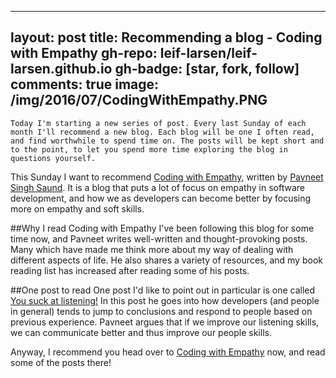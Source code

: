 
---
layout: post
title: Recommending a blog - Coding with Empathy
gh-repo: leif-larsen/leif-larsen.github.io
gh-badge: [star, fork, follow]
comments: true
image: /img/2016/07/CodingWithEmpathy.PNG
---
    
    Today I'm starting a new series of post. Every last Sunday of each month I'll recommend a new blog. Each blog will be one I often read, and find worthwhile to spend time on. The posts will be kept short and to the point, to let you spend more time exploring the blog in questions yourself.

This Sunday I want to recommend <a href="http://codingwithempathy.com/" target="_blank">Coding with Empathy</a>, written by <a href="https://twitter.com/pavsaund" target="_blank">Pavneet Singh Saund</a>. It is a blog that puts a lot of focus on empathy in software development, and how we as developers can become better by focusing more on empathy and soft skills.

##Why I read Coding with Empathy
I've been following this blog for some time now, and Pavneet writes well-written and thought-provoking posts. Many which have made me think more about my way of dealing with different aspects of life. He also shares a variety of resources, and my book reading list has increased after reading some of his posts.

##One post to read
One post I'd like to point out in particular is one called <a href="http://codingwithempathy.com/2016/05/24/you-suck-at-listening/" target="_blank">You suck at listening!</a> In this post he goes into how developers (and people in general) tends to jump to conclusions and respond to people based on previous experience. Pavneet argues that if we improve our listening skills, we can communicate better and thus improve our people skills.

Anyway, I recommend you head over to <a href="http://codingwithempathy.com/" target="_blank">Coding with Empathy</a> now, and read some of the posts there!